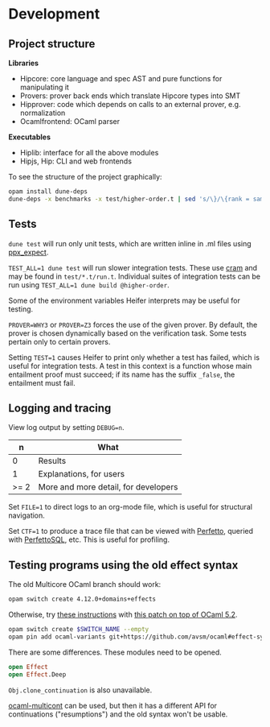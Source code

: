 
# Development

## Project structure

**Libraries**
- Hipcore: core language and spec AST and pure functions for manipulating it
- Provers: prover back ends which translate Hipcore types into SMT
- Hipprover: code which depends on calls to an external prover, e.g. normalization
- Ocamlfrontend: OCaml parser

**Executables**
- Hiplib: interface for all the above modules
- Hipjs, Hip: CLI and web frontends

To see the structure of the project graphically:

```sh
opam install dune-deps
dune-deps -x benchmarks -x test/higher-order.t | sed 's/\}/\{rank = same; "lib:provers_js"; "lib:provers_native";\} \}/' | tred | dot -Tpng > deps.png
```

## Tests

`dune test` will run only unit tests, which are written inline in .ml files using [ppx_expect](https://github.com/janestreet/ppx_expect).

`TEST_ALL=1 dune test` will run slower integration tests. These use [cram](https://dune.readthedocs.io/en/stable/reference/cram.html) and may be found in `test/*.t/run.t`.
Individual suites of integration tests can be run using `TEST_ALL=1 dune build @higher-order`.

Some of the environment variables Heifer interprets may be useful for testing.

`PROVER=WHY3` or `PROVER=Z3` forces the use of the given prover. By default, the prover is chosen dynamically based on the verification task. Some tests pertain only to certain provers.

Setting `TEST=1` causes Heifer to print only whether a test has failed, which is useful for integration tests.
A test in this context is a function whose main entailment proof must succeed; if its name has the suffix `_false`, the entailment must fail.

## Logging and tracing

View log output by setting `DEBUG=n`.

| n    | What                                 |
| ---- | ------------------------------------ |
| 0    | Results                              |
| 1    | Explanations, for users              |
| >= 2 | More and more detail, for developers |

Set `FILE=1` to direct logs to an org-mode file, which is useful for structural navigation.

Set `CTF=1` to produce a trace file that can be viewed with [Perfetto](https://ui.perfetto.dev/), queried with [PerfettoSQL](https://perfetto.dev/docs/quickstart/trace-analysis), etc. This is useful for profiling.

## Testing programs using the old effect syntax

The old Multicore OCaml branch should work:

```sh
opam switch create 4.12.0+domains+effects
```

Otherwise, try [these instructions](https://github.com/ocaml/ocaml/blob/trunk/HACKING.adoc#testing-with-opam) with [this patch on top of OCaml 5.2](https://github.com/ocaml/ocaml/pull/12309).

```sh
opam switch create $SWITCH_NAME --empty
opam pin add ocaml-variants git+https://github.com/avsm/ocaml#effect-syntax
```

There are some differences. These modules need to be opened.

```ml
open Effect
open Effect.Deep
```

`Obj.clone_continuation` is also unavailable.

[ocaml-multicont](https://github.com/dhil/ocaml-multicont) can be used, but then it has a different API for continuations ("resumptions") and the old syntax won't be usable.
